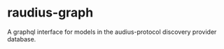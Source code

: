 # raudius-graph

A graphql interface for models in the audius-protocol discovery provider database. 